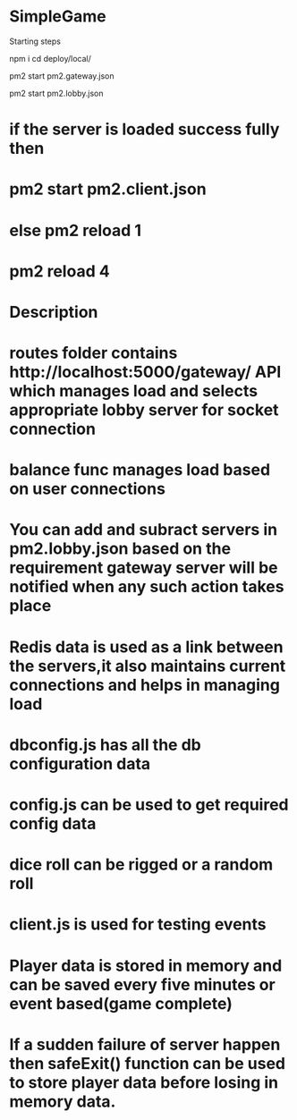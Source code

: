 # SimpleGame



Starting steps


npm  i
cd deploy/local/

pm2 start pm2.gateway.json

pm2 start pm2.lobby.json

# if the server is loaded success fully then 

# pm2 start pm2.client.json

# else pm2 reload 1

# pm2 reload 4



# Description

# routes folder contains http://localhost:5000/gateway/ API which manages load and selects appropriate lobby server for socket connection

# balance func manages load based on user connections

# You can add and subract servers in pm2.lobby.json based on the requirement gateway server will be notified when any such action takes place

# Redis data is used as a link between the servers,it also maintains current connections and helps in managing load

# dbconfig.js has all the db configuration data

# config.js can be used to get required config data

# dice roll can be rigged or a random roll

# client.js is used for testing events

# Player data is stored in memory and can be saved every five minutes or event based(game complete)

# If a sudden failure of server happen then safeExit() function can be used to store player data before losing in memory data.






